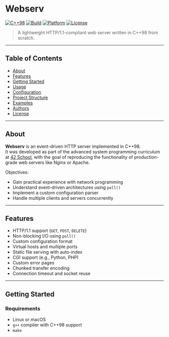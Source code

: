 # Webserv

[![C++98](https://img.shields.io/badge/C%2B%2B-98-blue.svg)](https://en.cppreference.com/w/cpp/98)
[![Build](https://img.shields.io/badge/build-passing-brightgreen.svg)]()
[![Platform](https://img.shields.io/badge/platform-Linux%20%7C%20macOS-informational)]()
[![License](https://img.shields.io/badge/license-42%20Project-lightgrey)]()

> A lightweight HTTP/1.1-compliant web server written in C++98 from scratch.

---

## Table of Contents

- [About](#about)
- [Features](#features)
- [Getting Started](#getting-started)
- [Usage](#usage)
- [Configuration](#configuration)
- [Project Structure](#project-structure)
- [Examples](#examples)
- [Authors](#authors)
- [License](#license)

---

## About

**Webserv** is an event-driven HTTP server implemented in C++98.  
It was developed as part of the advanced system programming curriculum at [42 School](https://42.fr), with the goal of reproducing the functionality of production-grade web servers like Nginx or Apache.

Objectives:

- Gain practical experience with network programming
- Understand event-driven architectures using `poll()`
- Implement a custom configuration parser
- Handle multiple clients and servers concurrently

---

## Features

- HTTP/1.1 support (`GET`, `POST`, `DELETE`)
- Non-blocking I/O using `poll()`
- Custom configuration format
- Virtual hosts and multiple ports
- Static file serving with auto-index
- CGI support (e.g., Python, PHP)
- Custom error pages
- Chunked transfer encoding
- Connection timeout and socket reuse

---

## Getting Started

### Requirements

- Linux or macOS
- `g++` compiler with C++98 support
- `make`

